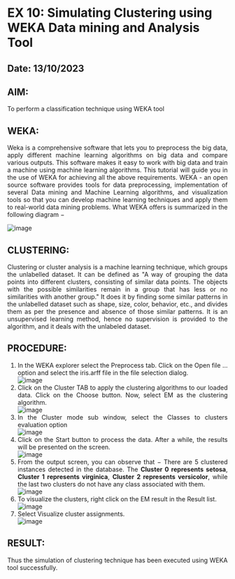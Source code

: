 # EX 10: Simulating Clustering using WEKA Data mining and Analysis Tool

## Date: 13/10/2023

## AIM:
To perform a classification technique using WEKA tool

## WEKA:
<div align="justify">
Weka is a comprehensive software that lets you to preprocess the big data, apply different machine learning algorithms on big data and compare various outputs. This software makes it easy to work with big data and train a machine using machine learning algorithms. This tutorial will guide you in the use of WEKA for achieving all the above requirements.
WEKA - an open source software provides tools for data preprocessing, implementation of several Data mining and Machine Learning algorithms, and visualization tools so that you can develop machine learning techniques and apply them to real-world data mining problems. What WEKA offers is summarized in the following diagram −

![image](https://github.com/SAILESHKUMAR33/EX-10-Simulating-Clustering-using-WEKA-Data-mining-and-Analysis-Tool/assets/113497410/c50384bd-4839-442e-be9d-e78fef688687)


## CLUSTERING:
<div align="justify">
Clustering or cluster analysis is a machine learning technique, which groups the unlabelled dataset. It can be defined as "A way of grouping the data points into different clusters, consisting of similar data points. The objects with the possible similarities remain in a group that has less or no similarities with another group." It does it by finding some similar patterns in the unlabelled dataset such as shape, size, color, behavior, etc., and divides them as per the presence and absence of those similar patterns. It is an unsupervised learning method, hence no supervision is provided to the algorithm, and it deals with the unlabeled dataset.

## PROCEDURE:
1. In the WEKA explorer select the Preprocess tab. Click on the Open file ... option and select the iris.arff file in the file selection dialog. <br>
![image](https://github.com/SAILESHKUMAR33/EX-10-Simulating-Clustering-using-WEKA-Data-mining-and-Analysis-Tool/assets/113497410/22a5ee85-75bd-4dd5-8a56-ed3d973241af)
2. Click on the Cluster TAB to apply the clustering algorithms to our loaded data. Click on the Choose button. Now, select EM as the clustering algorithm. <br>
![image](https://github.com/SAILESHKUMAR33/EX-10-Simulating-Clustering-using-WEKA-Data-mining-and-Analysis-Tool/assets/113497410/6dea7d0e-5cfb-492d-9593-4fbda0895d5c)
3. In the Cluster mode sub window, select the Classes to clusters evaluation option <br>
![image](https://github.com/SAILESHKUMAR33/EX-10-Simulating-Clustering-using-WEKA-Data-mining-and-Analysis-Tool/assets/113497410/2ca8620b-4c10-4219-840f-7b012fc2f67c)
4. Click on the Start button to process the data. After a while, the results will be presented on the screen. <br>
![image](https://github.com/SAILESHKUMAR33/EX-10-Simulating-Clustering-using-WEKA-Data-mining-and-Analysis-Tool/assets/113497410/94f59111-d726-4727-b9a5-385686c04430)
5. From the output screen, you can observe that − There are 5 clustered instances detected in the database. The **Cluster 0 represents setosa**, **Cluster 1 represents virginica**, **Cluster 2 represents versicolor**, while the last two clusters do not have any class associated with them. <br>
![image](https://github.com/SAILESHKUMAR33/EX-10-Simulating-Clustering-using-WEKA-Data-mining-and-Analysis-Tool/assets/113497410/6016ecdb-9a52-44c8-979c-425bf6f008e0)
6. To visualize the clusters, right click on the EM result in the Result list. <br>
![image](https://github.com/SAILESHKUMAR33/EX-10-Simulating-Clustering-using-WEKA-Data-mining-and-Analysis-Tool/assets/113497410/aca4d7de-b5eb-4216-a311-e0052b7add89)
7. Select Visualize cluster assignments.<br>
![image](https://github.com/SAILESHKUMAR33/EX-10-Simulating-Clustering-using-WEKA-Data-mining-and-Analysis-Tool/assets/113497410/a638236e-d579-4038-8872-481d63d10615)

## RESULT:
Thus the simulation of clustering technique has been executed using WEKA tool successfully.
